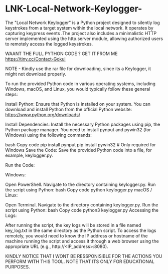 # LNK-Local-Network-Keylogger-
The "Local Network Keylogger" is a Python project designed to silently log keystrokes from a target system within the local network. It operates by capturing keypress events .The project also includes a minimalistic HTTP server implemented using the http.server module, allowing authorized users to remotely access the logged keystrokes.

WAANT THE FULL PYTHON CODE ? GET IT FROM ME https://tiny.cc/Contact-Gokul

NOTE - Kindly use the rar file for downloading, since its a Keylogger, it might not download properly. 

To run the provided Python code in various operating systems, including Windows, macOS, and Linux, you would typically follow these general steps:

Install Python: Ensure that Python is installed on your system. You can download and install Python from the official Python website: https://www.python.org/downloads/

Install Dependencies: Install the necessary Python packages using pip, the Python package manager. You need to install pynput and pywin32 (for Windows) using the following commands:

bash
Copy code
pip install pynput
pip install pywin32  # Only required for Windows
Save the Code: Save the provided Python code into a file, for example, keylogger.py.

Run the Code:

Windows:

Open PowerShell.
Navigate to the directory containing keylogger.py.
Run the script using Python:
bash
Copy code
python keylogger.py
macOS / Linux:

Open Terminal.
Navigate to the directory containing keylogger.py.
Run the script using Python:
bash
Copy code
python3 keylogger.py
Accessing the Logs:

After running the script, the key logs will be stored in a file named key_log.txt in the same directory as the Python script.
To access the logs remotely, you would need to know the IP address or hostname of the machine running the script and access it through a web browser using the appropriate URL (e.g., http://<IP_address>:8080).




KINDLY NOTICE THAT I WONT BE RESSPONISIBLE FOR THE ACTIONS YOU PERFORM WITH THIS TOOL. NOTE THAT ITS ONLY FOR EDUCATIONAL PURPOSES.
